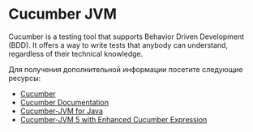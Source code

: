 # Cucumber JVM

Cucumber is a testing tool that supports Behavior Driven Development (BDD). It offers a way to write tests that anybody can understand, regardless of their technical knowledge.

Для получения дополнительной информации посетите следующие ресурсы:

- [Cucumber](https://cucumber.io/)
- [Cucumber Documentation](https://cucumber.io/docs/cucumber/)
- [Cucumber-JVM for Java](https://automationpanda.com/2017/10/24/cucumber-jvm-for-java/)
- [Cucumber-JVM 5 with Enhanced Cucumber Expression](https://www.youtube.com/watch?v=jCzpxvAJoZM)
